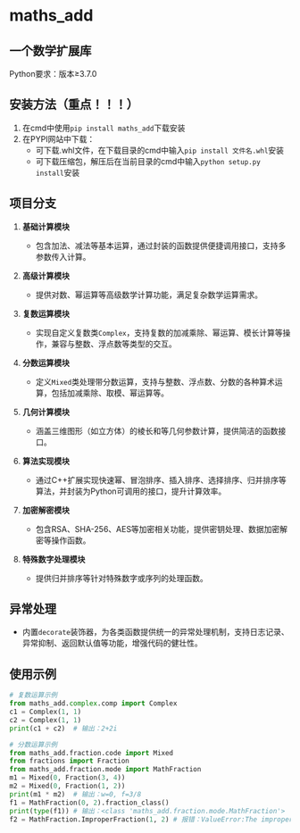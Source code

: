 # maths_add

## 一个数学扩展库

Python要求：版本≥3.7.0

## 安装方法（重点！！！）
1. 在cmd中使用`pip install maths_add`下载安装
2. 在PYPI网站中下载：
   - 可下载.whl文件，在下载目录的cmd中输入`pip install 文件名.whl`安装
   - 可下载压缩包，解压后在当前目录的cmd中输入`python setup.py install`安装

## 项目分支
1. **基础计算模块**
   - 包含加法、减法等基本运算，通过封装的函数提供便捷调用接口，支持多参数传入计算。

2. **高级计算模块**
   - 提供对数、幂运算等高级数学计算功能，满足复杂数学运算需求。

3. **复数运算模块**
   - 实现自定义复数类`Complex`，支持复数的加减乘除、幂运算、模长计算等操作，兼容与整数、浮点数等类型的交互。

4. **分数运算模块**
   - 定义`Mixed`类处理带分数运算，支持与整数、浮点数、分数的各种算术运算，包括加减乘除、取模、幂运算等。

5. **几何计算模块**
   - 涵盖三维图形（如立方体）的棱长和等几何参数计算，提供简洁的函数接口。

6. **算法实现模块**
   - 通过C++扩展实现快速幂、冒泡排序、插入排序、选择排序、归并排序等算法，并封装为Python可调用的接口，提升计算效率。

7. **加密解密模块**
   - 包含RSA、SHA-256、AES等加密相关功能，提供密钥处理、数据加密解密等操作函数。

8. **特殊数字处理模块**
   - 提供归并排序等针对特殊数字或序列的处理函数。

## 异常处理
- 内置`decorate`装饰器，为各类函数提供统一的异常处理机制，支持日志记录、异常抑制、返回默认值等功能，增强代码的健壮性。

## 使用示例
```python
# 复数运算示例
from maths_add.complex.comp import Complex
c1 = Complex(1, 1)
c2 = Complex(1, 1)
print(c1 + c2)  # 输出：2+2i

# 分数运算示例
from maths_add.fraction.code import Mixed
from fractions import Fraction
from maths_add.fraction.mode import MathFraction
m1 = Mixed(0, Fraction(3, 4))
m2 = Mixed(0, Fraction(1, 2))
print(m1 * m2)  # 输出：w=0, f=3/8
f1 = MathFraction(0, 2).fraction_class()
print(type(f1)) # 输出：<class 'maths_add.fraction.mode.MathFraction'>
f2 = MathFraction.ImproperFraction(1, 2) # 报错：ValueError:The improper fraction < 1 or > -1